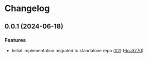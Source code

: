 # Changelog

## 0.0.1 (2024-06-18)


### Features

* Initial implementation migrated to standalone repo ([#2](https://github.com/cccteam/spxscan/issues/2)) ([6cc3770](https://github.com/cccteam/spxscan/commit/6cc377017335f93049e4e26af0b045737fa62c37))
